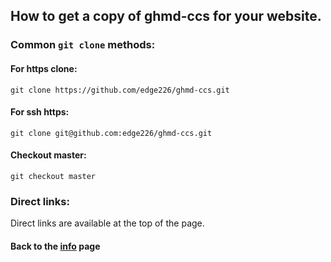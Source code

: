 ## How to get a copy of ghmd-ccs for your website.

### Common `git clone` methods:

#### For https clone:
```
git clone https://github.com/edge226/ghmd-ccs.git
```

#### For ssh https:
```
git clone git@github.com:edge226/ghmd-ccs.git
```

#### Checkout master:
```
git checkout master
```

### Direct links:

Direct links are available at the top of the page.

#### Back to the [info](http://edge226.github.io/ghmd-ccs/info/) page
